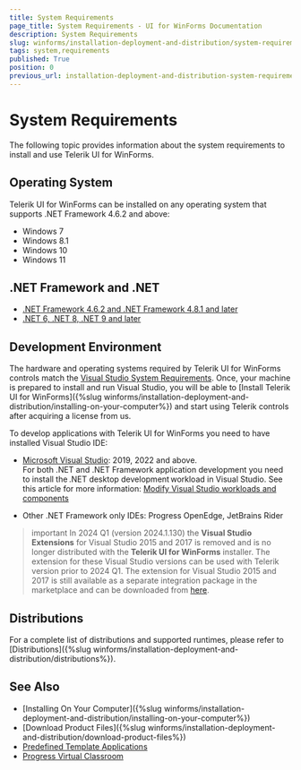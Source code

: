 ```yaml
---
title: System Requirements
page_title: System Requirements - UI for WinForms Documentation
description: System Requirements
slug: winforms/installation-deployment-and-distribution/system-requirements
tags: system,requirements
published: True
position: 0
previous_url: installation-deployment-and-distribution-system-requirements
---
```


# System Requirements

The following topic provides information about the system requirements to install and use Telerik UI for WinForms.

## Operating System

Telerik UI for WinForms can be installed on any operating system that supports .NET Framework 4.6.2 and above:

- Windows 7 
- Windows 8.1 
- Windows 10 
- Windows 11 

## .NET Framework and .NET  

- [.NET Framework 4.6.2 and .NET Framework 4.8.1 and later](https://learn.microsoft.com/en-us/dotnet/framework/get-started/system-requirements) 
- [.NET 6, .NET 8, .NET 9 and later](https://github.com/dotnet/core/blob/main/os-lifecycle-policy.md) 

## Development Environment

The hardware and operating systems required by Telerik UI for WinForms controls match the [Visual Studio System Requirements](https://learn.microsoft.com/en-us/visualstudio/releases/2022/system-requirements). Once, your machine is prepared to install and run Visual Studio, you will be able to [Install Telerik UI for WinForms]({%slug winforms/installation-deployment-and-distribution/installing-on-your-computer%}) and start using Telerik controls after acquiring a license from us.

To develop applications with Telerik UI for WinForms you need to have installed Visual Studio IDE:

* [Microsoft Visual Studio](https://visualstudio.microsoft.com/downloads/): 2019, 2022 and above.      
    For both .NET and .NET Framework application development you need to install the .NET desktop development workload in Visual Studio. See this article for more information: [Modify Visual Studio workloads and components](https://learn.microsoft.com/en-us/visualstudio/install/modify-visual-studio?view=vs-2019)

* Other .NET Framework only IDEs: Progress OpenEdge, JetBrains Rider   

>important In 2024 Q1 (version 2024.1.130) the __Visual Studio Extensions__ for Visual Studio 2015 and 2017 is removed and is no longer distributed with the __Telerik UI for WinForms__ installer. The extension for these Visual Studio versions can be used with Telerik version prior to 2024 Q1. The extension for Visual Studio 2015 and 2017 is still available as a separate integration package in the marketplace and can be downloaded from [here](https://marketplace.visualstudio.com/items?itemName=TelerikInc.ProgressWinFormsVSExtensions). 
	
## Distributions

For a complete list of distributions and supported runtimes, please refer to [Distributions]({%slug winforms/installation-deployment-and-distribution/distributions%}).

## See Also

* [Installing On Your Computer]({%slug winforms/installation-deployment-and-distribution/installing-on-your-computer%})
* [Download Product Files]({%slug winforms/installation-deployment-and-distribution/download-product-files%})
* [Predefined Template Applications](https://www.telerik.com/winforms/winforms-guide)
* [Progress Virtual Classroom](https://www.telerik.com/account/support/virtual-classroom)  
